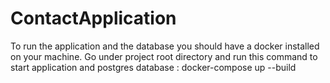 # ContactApplication

To run the application and the database you should have a docker installed on your machine.
Go under project root directory and 
run this command to start application and postgres database : 
        docker-compose up --build
